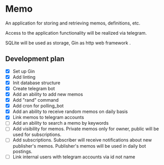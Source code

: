 # Memo

An application for storing and retrieving memos, definitions, etc.

Access to the application functionality will be realized via telegram.

SQLite will be used as storage, Gin as http web framework .

## Development plan

- [x] Set up Gin
- [x] Add linting
- [x] Init database structure
- [x] Create telegram bot
- [x] Add an ability to add new memos
- [x] Add "rand" command
- [x] Add cron for polling_bot
- [x] Add an ability to receive random memos on daily basis
- [x] Link memos to telegram accounts
- [ ] Add an ability to search a memo by keywords
- [ ] Add visibility for memos. Private memos only for owner, public will be used for subscriptions.
- [ ] Add subscriptions. Subscriber will receive notifications about new publisher's memos. Publisher's memos will be used in daily bot postings.
- [ ] Link internal users with telegram accounts via id not name